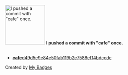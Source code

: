 <img src="https://my-badges.github.io/my-badges/cafe-commit.png" alt="I pushed a commit with &quot;cafe&quot; once." title="I pushed a commit with &quot;cafe&quot; once." width="128">
<strong>I pushed a commit with &quot;cafe&quot; once.</strong>
<br><br>

- <a href="https://github.com/eryajf/eryajf/commit/cafed49d5e9e84e50fab119b2e7588ef14bdccde"><strong>cafe</strong>d49d5e9e84e50fab119b2e7588ef14bdccde</a>


Created by <a href="https://github.com/my-badges/my-badges">My Badges</a>